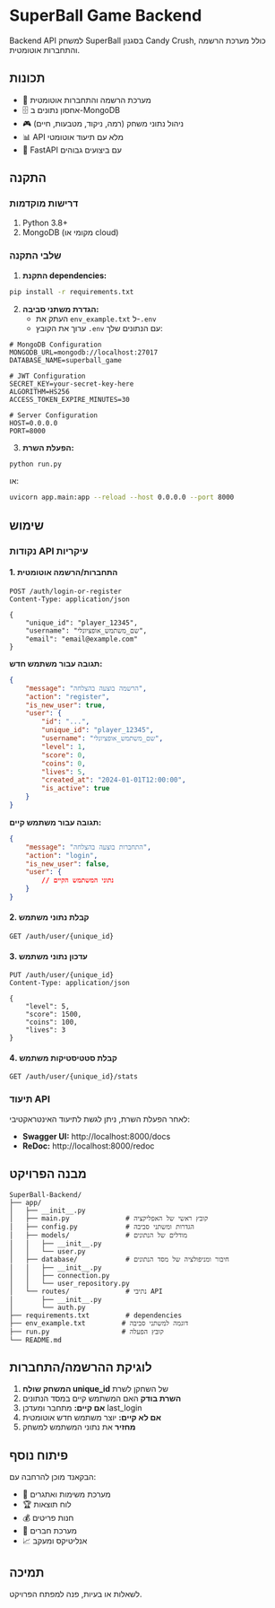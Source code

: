# SuperBall Game Backend

Backend API למשחק SuperBall בסגנון Candy Crush, כולל מערכת הרשמה והתחברות אוטומטית.

## תכונות

- 🔐 מערכת הרשמה והתחברות אוטומטית
- 🗄️ אחסון נתונים ב-MongoDB
- 🎮 ניהול נתוני משחק (רמה, ניקוד, מטבעות, חיים)
- 📊 API מלא עם תיעוד אוטומטי
- 🚀 FastAPI עם ביצועים גבוהים

## התקנה

### דרישות מוקדמות

1. Python 3.8+
2. MongoDB (מקומי או cloud)

### שלבי התקנה

1. **התקנת dependencies:**
```bash
pip install -r requirements.txt
```

2. **הגדרת משתני סביבה:**
   - העתק את `env_example.txt` ל-`.env`
   - ערוך את הקובץ `.env` עם הנתונים שלך:

```env
# MongoDB Configuration
MONGODB_URL=mongodb://localhost:27017
DATABASE_NAME=superball_game

# JWT Configuration
SECRET_KEY=your-secret-key-here
ALGORITHM=HS256
ACCESS_TOKEN_EXPIRE_MINUTES=30

# Server Configuration
HOST=0.0.0.0
PORT=8000
```

3. **הפעלת השרת:**
```bash
python run.py
```

או:
```bash
uvicorn app.main:app --reload --host 0.0.0.0 --port 8000
```

## שימוש

### נקודות API עיקריות

#### 1. התחברות/הרשמה אוטומטית
```http
POST /auth/login-or-register
Content-Type: application/json

{
    "unique_id": "player_12345",
    "username": "שם_משתמש_אופציונלי",
    "email": "email@example.com"
}
```

**תגובה עבור משתמש חדש:**
```json
{
    "message": "הרשמה בוצעה בהצלחה",
    "action": "register",
    "is_new_user": true,
    "user": {
        "id": "...",
        "unique_id": "player_12345",
        "username": "שם_משתמש_אופציונלי",
        "level": 1,
        "score": 0,
        "coins": 0,
        "lives": 5,
        "created_at": "2024-01-01T12:00:00",
        "is_active": true
    }
}
```

**תגובה עבור משתמש קיים:**
```json
{
    "message": "התחברות בוצעה בהצלחה",
    "action": "login",
    "is_new_user": false,
    "user": {
        // נתוני המשתמש הקיים
    }
}
```

#### 2. קבלת נתוני משתמש
```http
GET /auth/user/{unique_id}
```

#### 3. עדכון נתוני משתמש
```http
PUT /auth/user/{unique_id}
Content-Type: application/json

{
    "level": 5,
    "score": 1500,
    "coins": 100,
    "lives": 3
}
```

#### 4. קבלת סטטיסטיקות משתמש
```http
GET /auth/user/{unique_id}/stats
```

### תיעוד API

לאחר הפעלת השרת, ניתן לגשת לתיעוד האינטראקטיבי:
- **Swagger UI:** http://localhost:8000/docs
- **ReDoc:** http://localhost:8000/redoc

## מבנה הפרויקט

```
SuperBall-Backend/
├── app/
│   ├── __init__.py
│   ├── main.py              # קובץ ראשי של האפליקציה
│   ├── config.py            # הגדרות ומשתני סביבה
│   ├── models/              # מודלים של הנתונים
│   │   ├── __init__.py
│   │   └── user.py
│   ├── database/            # חיבור ומניפולציה של מסד הנתונים
│   │   ├── __init__.py
│   │   ├── connection.py
│   │   └── user_repository.py
│   └── routes/              # נתיבי API
│       ├── __init__.py
│       └── auth.py
├── requirements.txt         # dependencies
├── env_example.txt         # דוגמה למשתני סביבה
├── run.py                  # קובץ הפעלה
└── README.md
```

## לוגיקת ההרשמה/התחברות

1. **המשחק שולח unique_id** של השחקן לשרת
2. **השרת בודק** האם המשתמש קיים במסד הנתונים
3. **אם קיים:** מתחבר ומעדכן last_login
4. **אם לא קיים:** יוצר משתמש חדש אוטומטית
5. **מחזיר** את נתוני המשתמש למשחק

## פיתוח נוסף

הבקאנד מוכן להרחבה עם:
- 🎯 מערכת משימות ואתגרים
- 🏆 לוח תוצאות
- 💰 חנות פריטים
- 👥 מערכת חברים
- 📈 אנליטיקס ומעקב

## תמיכה

לשאלות או בעיות, פנה למפתח הפרויקט.
